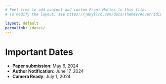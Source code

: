 ```yaml
---
# Feel free to add content and custom Front Matter to this file.
# To modify the layout, see https://jekyllrb.com/docs/themes/#overriding-theme-defaults

layout: default
permalink: /dates/
---
```

# Important Dates

* **Paper submission**: May 6, 2024
* **Author Notification**: June 17, 2024
* **Camera Ready**: July 1, 2024
